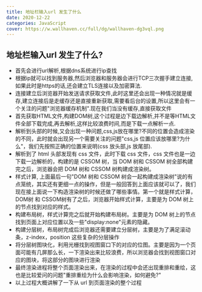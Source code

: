 ```yaml
---
title: 地址栏输入url 发生了什么
date: 2020-12-22
categories: JavaScript
cover: https://w.wallhaven.cc/full/dg/wallhaven-dg3vql.png
---
```


## 地址栏输入url 发生了什么?
+ 首先会进行url解析,根据dns系统进行ip查找
+ 根据ip就可以找到服务器,然后浏览器和服务器会进行TCP三次握手建立连接,如果此时是https的话,还会建立TLS连接以及加密算法.
+ 连接建立后浏览器开始发送请求获取文件,此时这里还会出现一种情况就是缓存,建立连接后是走缓存还是直接重新获取,需要看后台的设置,所以这里会有一个关注的问题"浏览器缓存机制".现在我们当没有缓存,直接获取文件
+ 首先获取HTML文件,构建DOM树,这个过程是边下载边解析,并不是等HTML文件全部下载完成,再去解析,这样比较浪费时间,而是下载一点解析一点.
+ 解析到头部的时候,又会出现一种问题,css,js放在哪里?不同的位置会造成渲染的不同，此时就会出现另一个需要关注的问题"css,js 位置应该放哪里?为什么"，我们先按照正确的位置来说明(css 放头部,js 放尾部).
+ 解析到了 html 头部发现有 css 文件，此时下载 css 文件，css 文件也是一边下载一边解析的，构建的是 CSSOM 树，当 DOM 树和 CSSOM 树全部构建完之后，浏览器会把 DOM 树和 CSSOM 树构建成渲染树。
+ 样式计算, 上面最后一句"DOM 树和 CSSOM 树会一起构建成渲染树"说的有点笼统，其实还有更细一点的操作，但是一般回答到上面应该就可以了，我们现在接上面说一下构造渲染树的时候还做了哪些事情。第一个就是样式计算，DOM树 和 CSSOM树有了之后，浏览器开始样式计算，主要是为 DOM 树上的节点找到对应的样式。
+ 构建布局树，样式计算完之后就开始构建布局树。主要是为 DOM 树上的节点找到页面上对应位置以及一些"display:none"元素的隐藏。
+ 构建分层树，布局树完成后浏览器还需要建立分层树，主要是为了满足滚动条，z-index，position 这些复杂的分层操作
+ 将分层树图块化，利用光栅找到视图窗口下的对应的位图。主要是因为一个页面可能有几屏那么长，一下渲染出来比较浪费，所以浏览器会找到视图窗口对应的图块，将这部分的图块进行渲染
+ 最终渲染进程将整个页面渲染出来，在渲染的过程中会还出现重排和重绘，这也是比较爱问的问题"重排重绘为什么会影响渲染，如何避免?"
+ 以上过程大概讲解了一下从 url 到页面渲染的整个过程